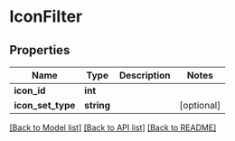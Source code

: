 # IconFilter

## Properties
Name | Type | Description | Notes
------------ | ------------- | ------------- | -------------
**icon_id** | **int** |  | 
**icon_set_type** | **string** |  | [optional] 

[[Back to Model list]](../README.md#documentation-for-models) [[Back to API list]](../README.md#documentation-for-api-endpoints) [[Back to README]](../README.md)


